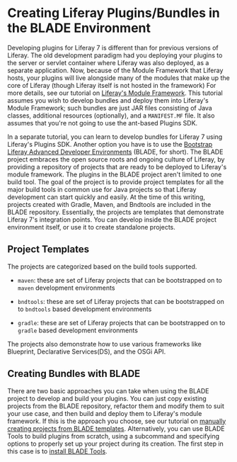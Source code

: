 # Creating Liferay Plugins/Bundles in the BLADE Environment

Developing plugins for Liferay 7 is different than for previous versions of
Liferay. The old development paradigm had you deploying your plugins to the
server or servlet container where Liferay was also deployed, as a separate
application. Now, because of the Module Framework that Liferay hosts, your
plugins will live alongside many of the modules that make up the core of Liferay
(though Liferay itself is not hosted in the framework) For more details, see our
tutorial on [Liferay's Module Framework](develop/tutorials/-/knowledge_base/7-0/getting-started/intro-to-liferay-module-framework).
This tutorial assumes you wish to develop bundles and deploy them into Liferay's
Module Framework; such bundles are just JAR files consisting of Java classes,
additional resources (optionally), and a `MANIFEST.MF` file. It also assumes that
you're not going to use the ant-based Plugins SDK.

In a separate tutorial, you can learn to develop bundles for Liferay 7 using
Liferay's Plugins SDK. Another option you have is to use the [Bootstrap Liferay Advanced Developer Environments](https://github.com/rotty3000/blade) (BLADE, for short).
The BLADE project embraces the open source roots and ongoing culture of Liferay,
by providing a repository of projects that are ready to be deployed to Liferay's
module framework. The plugins in the BLADE project aren't limited to one build
tool. The goal of the project is to provide project templates for
all the major build tools in common use for Java projects so that Liferay
development can start quickly and easily. At the time of this writing, projects
created with Gradle, Maven, and Bndtools are included in the BLADE repository.
Essentially, the projects are templates that demonstrate Liferay 7's integration
points. You can develop inside the BLADE project environment itself, or use it to create
standalone projects.

## Project Templates

The projects are categorized based on the build tools supported.

- `maven`: these are set of Liferay projects that can be bootstrapped on to
  `maven` development environments

- `bndtools`: these are set of Liferay projects that can be bootstrapped on to
  `bndtools` based development environments

- `gradle`: these are set of Liferay projects that can be bootstrapped on to
  `gradle` based development environments

The projects also demonstrate how to use various frameworks like Blueprint,
Declarative Services(DS), and the OSGi API.

## Creating Bundles with BLADE

There are two basic approaches you can take when using the BLADE project to
develop and build your plugins. You can just copy existing projects from the
BLADE repository, refactor them and modify them to suit your use case, and then
build and deploy them to Liferay's module framework. If this is the approach
you choose, see our tutorial on 
[manually creating projects from BLADE templates](LINK). Alternatively, you can 
use BLADE Tools to build plugins from scratch, using a subcommand and
specifying options to properly set up your project during its creation. The
first step in this case is to [install BLADE Tools](LINK).

